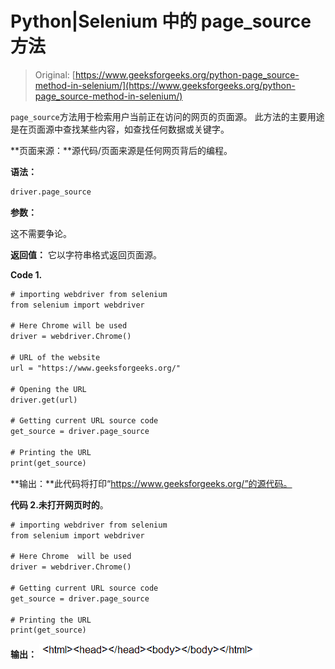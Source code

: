 # Python|Selenium 中的 page_source 方法

> Original: [https://www.geeksforgeeks.org/python-page_source-method-in-selenium/](https://www.geeksforgeeks.org/python-page_source-method-in-selenium/)

`page_source`方法用于检索用户当前正在访问的网页的页面源。 此方法的主要用途是在页面源中查找某些内容，如查找任何数据或关键字。

**页面来源：**源代码/页面来源是任何网页背后的编程。

**语法：**

```html
driver.page_source

```

**参数：**

这不需要争论。

**返回值：**
它以字符串格式返回页面源。

**Code 1.**

```html
# importing webdriver from selenium
from selenium import webdriver

# Here Chrome will be used
driver = webdriver.Chrome()

# URL of the website 
url = "https://www.geeksforgeeks.org/"

# Opening the URL
driver.get(url)

# Getting current URL source code
get_source = driver.page_source

# Printing the URL
print(get_source)
```

**输出：**此代码将打印“https://www.geeksforgeeks.org/”的源代码。

**代码 2.未打开网页时的**。

```html
# importing webdriver from selenium
from selenium import webdriver

# Here Chrome  will be used
driver = webdriver.Chrome()

# Getting current URL source code
get_source = driver.page_source

# Printing the URL
print(get_source)
```

**输出：**
![](img/61095c16698b61f74ae9036d4c72eba4.png)